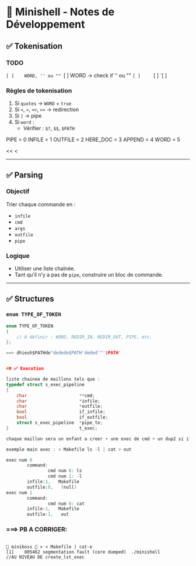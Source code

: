 # 🧠 Minishell - Notes de Développement

## ✅ Tokenisation



### TODO

`[ ]    WORD, '' ou ""
`[ ]    WORD -> check if '' ou ""
`[ ]    
`[ ]
`[ ]


### Règles de tokenisation

1. Si `quotes` → `WORD` + `true`
2. Si `<`, `>`, `<<`, `>>` → redirection
3. Si `|` → pipe
4. Si `word` :
   - Vérifier : `$?`, `$$`, `$PATH`

PIPE = 0
INFILE = 1
OUTFILE = 2
HERE_DOC = 3
APPEND = 4
WORD = 5

<<
<
>>
>
---
## ✅ Parsing

### Objectif

Trier chaque commande en :
- `infile`
- `cmd`
- `args`
- `outfile`
- `pipe`

### Logique

- Utiliser une liste chaînée.
- Tant qu’il n’y a pas de `pipe`, construire un bloc de commande.

---

## ✅ Structures

### `enum TYPE_OF_TOKEN`
```c
enum TYPE_OF_TOKEN
{
    // À définir : WORD, REDIR_IN, REDIR_OUT, PIPE, etc.
};

==> dhieuh$PATHde"dedede$PATH'deded'"'$PATH'


## ✅ Execution

liste chainee de maillons tels que :
typedef struct s_exec_pipeline
{
	char					**cmd;
	char					*infile;
	char					*outfile;
	bool					if_infile;
	bool					if_outfile;
	struct s_exec_pipeline	*pipe_to;
}							t_exec;

chaque maillon sera un enfant a creer + une exec de cmd + un dup2 si if_infile = 1 + un dup2 si if_infile = 1

exemple main avec : < Makefile ls -l | cat > out

exec num 0
        command:
                cmd num 0: ls
                cmd num 1: -l
        infile:1,   Makefile
        outfile:0,   (null)
exec num 1
        command:
                cmd num 0: cat
        infile:1,   Makefile
        outfile:1,   out


```
### ===>        PB A CORRIGER: 
```

🦾 miniboss 🦾 > < Makefile | cat-e
[1]    805462 segmentation fault (core dumped)  ./minishell             //AU NIVEAU DE create_lst_exec